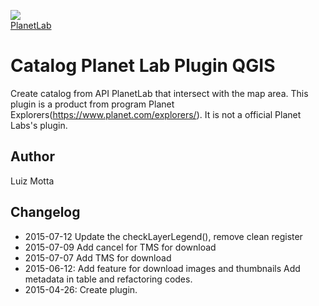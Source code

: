 <!-- PlanetLab-->
[planetlab_logo]: https://www.planet.com/assets/logo.png

![][planetlab_logo]  
[PlanetLab](https://www.planet.com/explorers/)

# Catalog Planet Lab Plugin QGIS

Create catalog from API PlanetLab that intersect with the map area.
This plugin is a product from program Planet Explorers(https://www.planet.com/explorers/).
It is not a official Planet Labs's plugin.

## Author
Luiz Motta

## Changelog
- 2015-07-12
Update the checkLayerLegend(), remove clean register
- 2015-07-09
Add cancel for TMS for download
- 2015-07-07
Add TMS for download
- 2015-06-12:
Add feature for download images and thumbnails
Add metadata in table and refactoring codes.
- 2015-04-26:
Create plugin.
